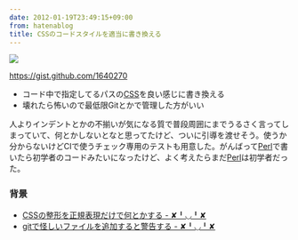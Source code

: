 ```yaml
---
date: 2012-01-19T23:49:15+09:00
from: hatenablog
title: CSSのコードスタイルを適当に書き換える
---
```


<p><img src="http://dl.dropbox.com/u/5978869/image/20120119_233046.png" class="frame"/></p><p><a href="https://gist.github.com/1640270">https://gist.github.com/1640270</a></p>

<ul>
<li>コード中で指定してるパスの<a class="keyword" href="http://d.hatena.ne.jp/keyword/CSS">CSS</a>を良い感じに書き換える</li>
<li>壊れたら怖いので最低限Gitとかで管理した方がいい</li>
</ul><p>人よりインデントとかの不揃いが気になる質で普段周囲にまでうるさく言ってしまっていて、何とかしないとなと思ってたけど、ついに引導を渡せそう。使うか分からないけどCIで使うチェック専用のテストも用意した。がんばって<a class="keyword" href="http://d.hatena.ne.jp/keyword/Perl">Perl</a>で書いたら初学者のコードみたいになったけど、よく考えたらまだ<a class="keyword" href="http://d.hatena.ne.jp/keyword/Perl">Perl</a>は初学者だった。</p>

<div class="section">
    <h3>背景</h3>

<ul>
<li><a href="http://r7kamura.hatenablog.com/entry/2011/11/18/004957">CSS&#x306E;&#x6574;&#x5F62;&#x3092;&#x6B63;&#x898F;&#x8868;&#x73FE;&#x3060;&#x3051;&#x3067;&#x4F55;&#x3068;&#x304B;&#x3059;&#x308B; - &#x2718;&#x2579;&#x25E1;&#x2579;&#x2718;</a></li>
<li><a href="http://r7kamura.hatenablog.com/entry/2011/11/26/024820">git&#x3067;&#x602A;&#x3057;&#x3044;&#x30D5;&#x30A1;&#x30A4;&#x30EB;&#x3092;&#x8FFD;&#x52A0;&#x3059;&#x308B;&#x3068;&#x8B66;&#x544A;&#x3059;&#x308B; - &#x2718;&#x2579;&#x25E1;&#x2579;&#x2718;</a></li>
</ul>
</div>

